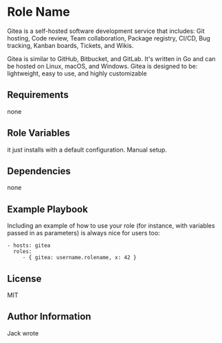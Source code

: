 Role Name
=========


Gitea is a self-hosted software development service that includes: Git hosting, Code review, Team collaboration, Package registry, CI/CD, Bug tracking, Kanban boards, Tickets, and Wikis. 

Gitea is similar to GitHub, Bitbucket, and GitLab. It's written in Go and can be hosted on Linux, macOS, and Windows. Gitea is designed to be: lightweight, easy to use, and highly customizable


Requirements
------------

none

Role Variables
--------------

it just installs with a default configuration.  Manual setup.

Dependencies
------------

none

Example Playbook
----------------

Including an example of how to use your role (for instance, with variables passed in as parameters) is always nice for users too:

    - hosts: gitea
      roles:
         - { gitea: username.rolename, x: 42 }

License
-------

MIT

Author Information
------------------

Jack wrote